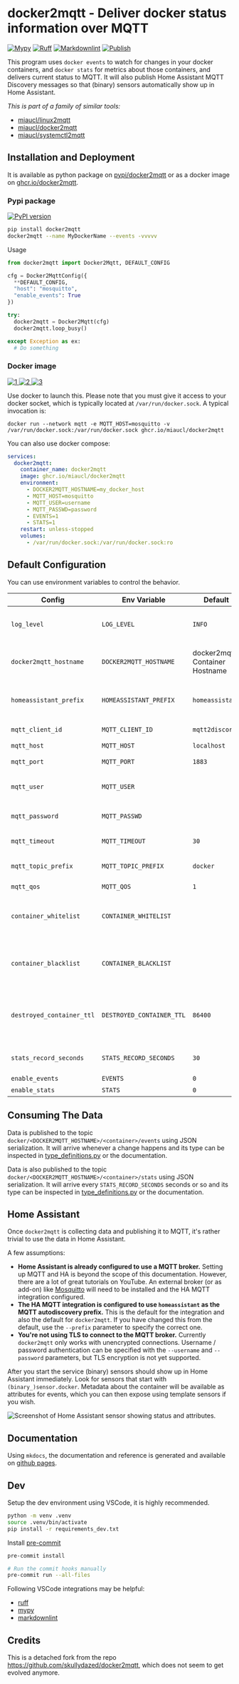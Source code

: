 # docker2mqtt - Deliver docker status information over MQTT

[![Mypy](https://github.com/miaucl/docker2mqtt/actions/workflows/mypy.yaml/badge.svg)](https://github.com/miaucl/docker2mqtt/actions/workflows/mypy.yaml)
[![Ruff](https://github.com/miaucl/docker2mqtt/actions/workflows/ruff.yml/badge.svg)](https://github.com/miaucl/docker2mqtt/actions/workflows/ruff.yml)
[![Markdownlint](https://github.com/miaucl/docker2mqtt/actions/workflows/markdownlint.yml/badge.svg)](https://github.com/miaucl/docker2mqtt/actions/workflows/markdownlint.yml)
[![Publish](https://github.com/miaucl/docker2mqtt/actions/workflows/publish.yml/badge.svg)](https://github.com/miaucl/docker2mqtt/actions/workflows/publish.yml)

This program uses `docker events` to watch for changes in your docker containers, and `docker stats` for metrics about those containers, and delivers current status to MQTT. It will also publish Home Assistant MQTT Discovery messages so that (binary) sensors automatically show up in Home Assistant.

_This is part of a family of similar tools:_

* [miaucl/linux2mqtt](https://github.com/miaucl/linux2mqtt)
* [miaucl/docker2mqtt](https://github.com/miaucl/docker2mqtt)
* [miaucl/systemctl2mqtt](https://github.com/miaucl/systemctl2mqtt)

## Installation and Deployment

It is available as python package on [pypi/docker2mqtt](https://pypi.org/p/docker2mqtt) or as a docker image on [ghcr.io/docker2mqtt](https://github.com/miaucl/docker2mqtt/pkgs/container/docker2mqtt).

### Pypi package

[![PyPI version](https://badge.fury.io/py/docker2mqtt.svg)](https://pypi.org/p/docker2mqtt)

```bash
pip install docker2mqtt
docker2mqtt --name MyDockerName --events -vvvvv
```

Usage

```python
from docker2mqtt import Docker2Mqtt, DEFAULT_CONFIG

cfg = Docker2MqttConfig({ 
  **DEFAULT_CONFIG,
  "host": "mosquitto",
  "enable_events": True
})

try:
  docker2mqtt = Docker2Mqtt(cfg)
  docker2mqtt.loop_busy()

except Exception as ex:
  # Do something
```

### Docker image

[![1] ![2] ![3]](https://github.com/miaucl/docker2mqtt/pkgs/container/docker2mqtt)

[1]: <https://ghcr-badge.egpl.dev/miaucl/docker2mqtt/tags?color=%23B8860B&ignore=latest&n=1&label=image&trim=>
[2]: <https://ghcr-badge.egpl.dev/miaucl/docker2mqtt/tags?color=%2344cc11&ignore=latest,*-rc*&n=3&label=image&trim=>
[3]: <https://ghcr-badge.egpl.dev/miaucl/docker2mqtt/size?color=%231E90FF&tag=latest&label=image+size&trim=>

Use docker to launch this. Please note that you must give it access to your docker socket, which is typically located at `/var/run/docker.sock`. A typical invocation is:

`docker run --network mqtt -e MQTT_HOST=mosquitto -v /var/run/docker.sock:/var/run/docker.sock ghcr.io/miaucl/docker2mqtt`

You can also use docker compose:

```yaml
services:
  docker2mqtt:
    container_name: docker2mqtt
    image: ghcr.io/miaucl/docker2mqtt
    environment:
      - DOCKER2MQTT_HOSTNAME=my_docker_host
      - MQTT_HOST=mosquitto
      - MQTT_USER=username
      - MQTT_PASSWD=password
      - EVENTS=1
      - STATS=1
    restart: unless-stopped
    volumes:
      - /var/run/docker.sock:/var/run/docker.sock:ro
```

## Default Configuration

You can use environment variables to control the behavior.

| Config | Env Variable | Default | Description |
|--------|--------------|---------|-------------|
| `log_level`| `LOG_LEVEL` | `INFO` | Set to `DEBUG,INFO,WARN,ERROR,CRITICAL` to enable different levels of verbosity. |
| `docker2mqtt_hostname`| `DOCKER2MQTT_HOSTNAME` | docker2mqtt Container Hostname | The hostname of your docker host. This will be the container's hostname by default, you probably want to override it. |
| `homeassistant_prefix`| `HOMEASSISTANT_PREFIX` | `homeassistant` | The prefix for Home Assistant discovery. Must be the same as `discovery_prefix` in your Home Assistant configuration. |
| `mqtt_client_id`| `MQTT_CLIENT_ID` | `mqtt2discord` | The client id to send to the MQTT broker. |
| `mqtt_host`| `MQTT_HOST` | `localhost` | The MQTT broker to connect to. |
| `mqtt_port`| `MQTT_PORT` | `1883` | The port on the broker to connect to. |
| `mqtt_user`| `MQTT_USER` | | The user to send to the MQTT broker. Leave unset to disable authentication. |
| `mqtt_password`| `MQTT_PASSWD` | | The password to send to the MQTT broker. Leave unset to disable authentication. |
| `mqtt_timeout`| `MQTT_TIMEOUT` | `30` | The timeout for the MQTT connection. |
| `mqtt_topic_prefix`| `MQTT_TOPIC_PREFIX` | `docker` | The MQTT topic prefix. With the default data will be published to `docker/<hostname>`. |
| `mqtt_qos`| `MQTT_QOS` | `1` | The MQTT QOS level |
| `container_whitelist` | `CONTAINER_WHITELIST` | | Define a whitelist for containers to consider, if empty, everything is monitored. The entries are either match as literal strings or as regex. |
| `container_blacklist` | `CONTAINER_BLACKLIST` | | Define a blacklist for containers to consider, takes priority over whitelist. The entries are either match as literal strings or as regex. |
| `destroyed_container_ttl`| `DESTROYED_CONTAINER_TTL` | `86400` | How long, in seconds, before destroyed containers are removed from Home Assistant. Containers won't be removed if the service is restarted before the TTL expires. |
| `stats_record_seconds`| `STATS_RECORD_SECONDS` | `30` | The number of seconds to record state and make an average |
| `enable_events`| `EVENTS` | `0` | 1 Or 0 for processing events |
| `enable_stats`| `STATS` | `0` | 1 Or 0 for processing statistics |

## Consuming The Data

Data is published to the topic `docker/<DOCKER2MQTT_HOSTNAME>/<container>/events` using JSON serialization. It will arrive whenever a change happens and its type can be inspected in [type_definitions.py](https://github.com/miaucl/docker2mqtt/blob/master/docker2mqtt/type_definitions.py) or the documentation.

Data is also published to the topic `docker/<DOCKER2MQTT_HOSTNAME>/<container>/stats` using JSON serialization. It will arrive every `STATS_RECORD_SECONDS` seconds or so and its type can be inspected in [type_definitions.py](https://github.com/miaucl/docker2mqtt/blob/master/docker2mqtt/type_definitions.py) or the documentation.

## Home Assistant

Once `docker2mqtt` is collecting data and publishing it to MQTT, it's rather trivial to use the data in Home Assistant.

A few assumptions:

* **Home Assistant is already configured to use a MQTT broker.** Setting up MQTT and HA is beyond the scope of this documentation. However, there are a lot of great tutorials on YouTube. An external broker (or as add-on) like [Mosquitto](https://mosquitto.org/) will need to be installed and the HA MQTT integration configured.
* **The HA MQTT integration is configured to use `homeassistant` as the MQTT autodiscovery prefix.** This is the default for the integration and also the default for `docker2mqtt`. If you have changed this from the default, use the `--prefix` parameter to specify the correct one.
* **You're not using TLS to connect to the MQTT broker.** Currently `docker2mqtt` only works with unencrypted connections. Username / password authentication can be specified with the `--username` and `--password` parameters, but TLS encryption is not yet supported.

After you start the service (binary) sensors should show up in Home Assistant immediately. Look for sensors that start with `(binary_)sensor.docker`. Metadata about the container will be available as attributes for events, which you can then expose using template sensors if you wish.

![Screenshot of Home Assistant sensor showing status and attributes.](https://raw.githubusercontent.com/miaucl/docker2mqtt/master/media/ha_screenshot.png)

## Documentation

Using `mkdocs`, the documentation and reference is generated and available on [github pages](https://miaucl.github.io/docker2mqtt/).

## Dev

Setup the dev environment using VSCode, it is highly recommended.

```bash
python -m venv .venv
source .venv/bin/activate
pip install -r requirements_dev.txt
```

Install [pre-commit](https://pre-commit.com)

```bash
pre-commit install

# Run the commit hooks manually
pre-commit run --all-files
```

Following VSCode integrations may be helpful:

* [ruff](https://marketplace.visualstudio.com/items?itemName=charliermarsh.ruff)
* [mypy](https://marketplace.visualstudio.com/items?itemName=matangover.mypy)
* [markdownlint](https://marketplace.visualstudio.com/items?itemName=DavidAnson.vscode-markdownlint)

## Credits

This is a detached fork from the repo <https://github.com/skullydazed/docker2mqtt>, which does not seem to get evolved anymore.
